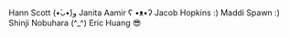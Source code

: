 Hann Scott (•̀ᴗ•́)و
Janita Aamir ʕ •ᴥ•ʔ
Jacob Hopkins :)
Maddi Spawn :)
Shinji Nobuhara (^_^)
Eric Huang 😎